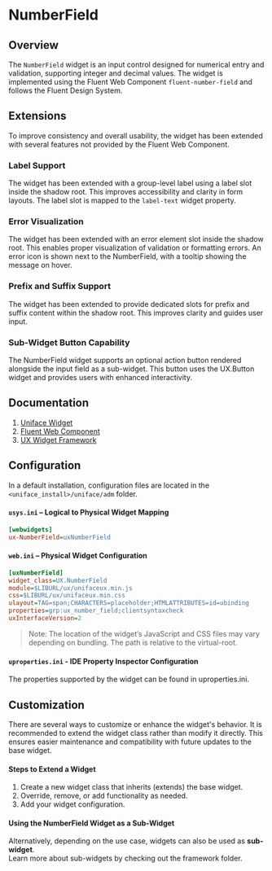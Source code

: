 # NumberField

## Overview

The `NumberField` widget is an input control designed for numerical entry and validation, supporting integer and decimal values. The widget is implemented using the Fluent Web Component `fluent-number-field` and follows the Fluent Design System.

## Extensions

To improve consistency and overall usability, the widget has been extended with several features not provided by the Fluent Web Component.

### Label Support

The widget has been extended with a group-level label using a label slot inside the shadow root. This improves accessibility and clarity in form layouts. The label slot is mapped to the `label-text` widget property.

### Error Visualization

The widget has been extended with an error element slot inside the shadow root. This enables proper visualization of validation or formatting errors. An error icon is shown next to the NumberField, with a tooltip showing the message on hover.

### Prefix and Suffix Support

The widget has been extended to provide dedicated slots for prefix and suffix content within the shadow root. This improves clarity and guides user input.

### Sub-Widget Button Capability

The NumberField widget supports an optional action button rendered alongside the input field as a sub-widget. This button uses the UX.Button widget and provides users with enhanced interactivity.

## Documentation

1. [Uniface Widget](https://docs.rocketsoftware.com/bundle/uniface_104/page/ndt1709294595416.html)
2. [Fluent Web Component](https://learn.microsoft.com/en-us/fluent-ui/web-components/)  
3. [UX Widget Framework](../framework/README.md)

## Configuration

In a default installation, configuration files are located in the `<uniface_install>/uniface/adm` folder.

#### `usys.ini` – Logical to Physical Widget Mapping
```ini
[webwidgets]
ux-NumberField=uxNumberField
```

#### `web.ini` – Physical Widget Configuration
```ini
[uxNumberField]
widget_class=UX.NumberField
module=$LIBURL/ux/unifaceux.min.js
css=$LIBURL/ux/unifaceux.min.css
ulayout=TAG=span;CHARACTERS=placeholder;HTMLATTRIBUTES=id=ubinding
properties=grp:ux_number_field;clientsyntaxcheck
uxInterfaceVersion=2
```

> Note: The location of the widget’s JavaScript and CSS files may vary depending on bundling. The path is relative to the virtual-root.

#### `uproperties.ini` - IDE Property Inspector Configuration

The properties supported by the widget can be found in uproperties.ini.

## Customization

There are several ways to customize or enhance the widget's behavior. It is recommended to extend the widget class rather than modify it directly. This ensures easier maintenance and compatibility with future updates to the base widget.

#### Steps to Extend a Widget

1. Create a new widget class that inherits (extends) the base widget.
2. Override, remove, or add functionality as needed.
3. Add your widget configuration.

#### Using the NumberField Widget as a Sub-Widget

Alternatively, depending on the use case, widgets can also be used as **sub-widget**.  
Learn more about sub-widgets by checking out the framework folder.
